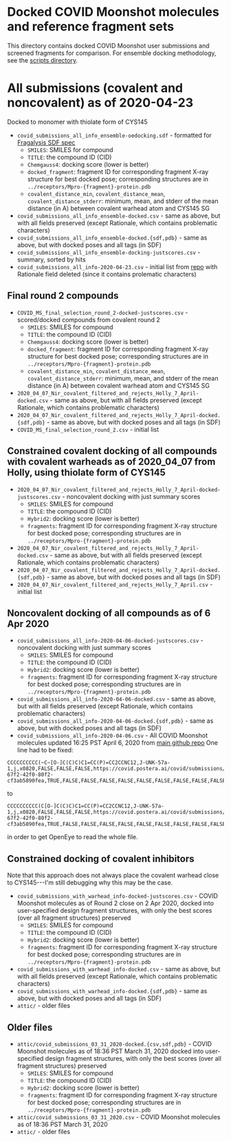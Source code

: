 # Docked COVID Moonshot molecules and reference fragment sets

This directory contains docked COVID Moonshot user submissions and screened fragments for comparison.
For ensemble docking methodology, see the [scripts directory](../scripts).

# All submissions (covalent and noncovalent) as of 2020-04-23
Docked to monomer with thiolate form of CYS145 
* `covid_submissions_all_info_ensemble-oedocking.sdf` - formatted for [Fragalysis SDF spec](https://discuss.postera.ai/t/providing-computed-poses-for-others-to-look-at/1155)
  * `SMILES`: SMILES for compound
  * `TITLE`: the compound ID (CID)
  * `Chemgauss4`: docking score (lower is better)
  * `docked_fragment`: fragment ID for corresponding fragment X-ray structure for best docked pose; corresponding structures are in `../receptors/Mpro-{fragment}-protein.pdb`
  * `covalent_distance_min`, `covalent_distance_mean`, `covalent_distance_stderr`: minimum, mean, and stderr of the mean distance (in A) between covalent warhead atom and CYS145 SG
* `covid_submissions_all_info_ensemble-docked.csv` - same as above, but with all fields preserved (except Rationale, which contains problematic characters)
* `covid_submissions_all_info_ensemble-docked.{sdf,pdb}` - same as above, but with docked poses and all tags (in SDF)
* `covid_submissions_all_info_ensemble-docking-justscores.csv` - summary, sorted by hits
* `covid_submissions_all_info-2020-04-23.csv` - initial list from [repo](https://github.com/mc-robinson/COVID_moonshot_submissions/blob/master/covid_submissions_all_info.csv) with Rationale field deleted (since it contains prolematic characters)

## Final round 2 compounds 
* `COVID_MS_final_selection_round_2-docked-justscores.csv` - scored/docked compounds from covalent round 2
  * `SMILES`: SMILES for compound
  * `TITLE`: the compound ID (CID)
  * `Chemgauss4`: docking score (lower is better)
  * `docked_fragment`: fragment ID for corresponding fragment X-ray structure for best docked pose; corresponding structures are in `../receptors/Mpro-{fragment}-protein.pdb`
  * `covalent_distance_min`, `covalent_distance_mean`, `covalent_distance_stderr`: minimum, mean, and stderr of the mean distance (in A) between covalent warhead atom and CYS145 SG
* `2020_04_07_Nir_covalent_filtered_and_rejects_Holly_7_April-docked.csv` - same as above, but with all fields preserved (except Rationale, which contains problematic characters)
* `2020_04_07_Nir_covalent_filtered_and_rejects_Holly_7_April-docked.{sdf,pdb}` - same as above, but with docked poses and all tags (in SDF)
* `COVID_MS_final_selection_round_2.csv` - initial list

## Constrained covalent docking of all compounds with covalent warheads as of 2020_04_07 from Holly, using thiolate form of CYS145
* `2020_04_07_Nir_covalent_filtered_and_rejects_Holly_7_April-docked-justscores.csv` - noncovalent docking with just summary scores
  * `SMILES`: SMILES for compound
  * `TITLE`: the compound ID (CID)
  * `Hybrid2`: docking score (lower is better)
  * `fragments`: fragment ID for corresponding fragment X-ray structure for best docked pose; corresponding structures are in `../receptors/Mpro-{fragment}-protein.pdb`
* `2020_04_07_Nir_covalent_filtered_and_rejects_Holly_7_April-docked.csv` - same as above, but with all fields preserved (except Rationale, which contains problematic characters)
* `2020_04_07_Nir_covalent_filtered_and_rejects_Holly_7_April-docked.{sdf,pdb}` - same as above, but with docked poses and all tags (in SDF)
* `2020_04_07_Nir_covalent_filtered_and_rejects_Holly_7_April.csv` - initial list

## Noncovalent docking of all compounds as of 6 Apr 2020
* `covid_submissions_all_info-2020-04-06-docked-justscores.csv` - noncovalent docking with just summary scores
  * `SMILES`: SMILES for compound
  * `TITLE`: the compound ID (CID)
  * `Hybrid2`: docking score (lower is better)
  * `fragments`: fragment ID for corresponding fragment X-ray structure for best docked pose; corresponding structures are in `../receptors/Mpro-{fragment}-protein.pdb`
* `covid_submissions_all_info-2020-04-06-docked.csv` - same as above, but with all fields preserved (except Rationale, which contains problematic characters)
* `covid_submissions_all_info-2020-04-06-docked.{sdf,pdb}` - same as above, but with docked poses and all tags (in SDF)
* `covid_submissions_all_info-2020-04-06.csv` - All COVID Moonshot molecules updated 16:25 PST April 6, 2020 from [main github repo](https://discuss.postera.ai/t/updated-list-of-all-submissions/17/1)
One line had to be fixed:
```
CCCCCCCCCC(~C~[O-]C(C)C)C1=CC(P)=CC2CCNC12,J-UNK-57a-1,j,x0820,FALSE,FALSE,FALSE,https://covid.postera.ai/covid/submissions/57ae77f4-67f2-42f0-80f2-cf3ab5890fea,TRUE,FALSE,FALSE,FALSE,FALSE,FALSE,FALSE,FALSE,FALSE,FALSE
```
to
```
CCCCCCCCCC(C[O-]C(C)C)C1=CC(P)=CC2CCNC12,J-UNK-57a-1,j,x0820,FALSE,FALSE,FALSE,https://covid.postera.ai/covid/submissions/57ae77f4-67f2-42f0-80f2-cf3ab5890fea,TRUE,FALSE,FALSE,FALSE,FALSE,FALSE,FALSE,FALSE,FALSE,FALSE
```
in order to get OpenEye to read the whole file.

## Constrained docking of covalent inhibitors

Note that this approach does not always place the covalent warhead close to CYS145---I'm still debugging why this may be the case.

* `covid_submissions_with_warhead_info-docked-justscores.csv` - COVID Moonshot molecules as of Round 2 close on 2 Apr 2020, docked into user-specified design fragment structures, with only the best scores (over all fragment structures) preserved
  * `SMILES`: SMILES for compound
  * `TITLE`: the compound ID (CID)
  * `Hybrid2`: docking score (lower is better)
  * `fragments`: fragment ID for corresponding fragment X-ray structure for best docked pose; corresponding structures are in `../receptors/Mpro-{fragment}-protein.pdb`
* `covid_submissions_with_warhead_info-docked.csv` - same as above, but with all fields preserved (except Rationale, which contains problematic characters)
* `covid_submissions_with_warhead_info-docked.{sdf,pdb}` - same as above, but with docked poses and all tags (in SDF)
* `attic/` - older files

## Older files
* `attic/covid_submissions_03_31_2020-docked.{csv,sdf,pdb}` - COVID Moonshot molecules as of 18:36 PST March 31, 2020 docked into user-specified design fragment structures, with only the best scores (over all fragment structures) preserved
  * `SMILES`: SMILES for compound
  * `TITLE`: the compound ID (CID)
  * `Hybrid2`: docking score (lower is better)
  * `fragments`: fragment ID for corresponding fragment X-ray structure for best docked pose; corresponding structures are in `../receptors/Mpro-{fragment}-protein.pdb`
* `attic/covid_submissions_03_31_2020.csv` - COVID Moonshot molecules as of 18:36 PST March 31, 2020
* `attic/` - older files
